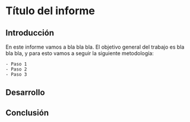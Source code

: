 # Título del informe

## Introducción

En este informe vamos a bla bla bla.
El objetivo general del trabajo es bla bla bla, y para esto vamos a seguir la siguiente metodología:

    - Paso 1
    - Paso 2
    - Paso 3

## Desarrollo

## Conclusión
